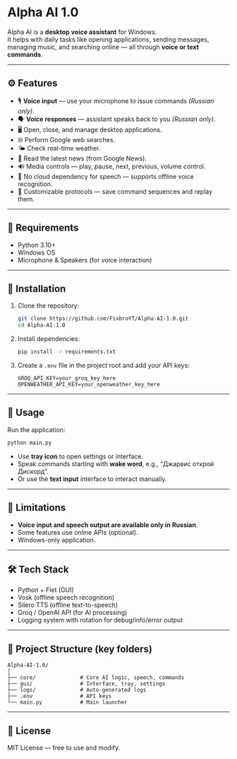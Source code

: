 # Alpha AI 1.0

Alpha AI is a **desktop voice assistant** for Windows.  
It helps with daily tasks like opening applications, sending messages, managing music, and searching online — all through **voice or text commands**.

---

## ⚙️ Features

- 🎙️ **Voice input** — use your microphone to issue commands *(Russian only)*.
- 🗣️ **Voice responses** — assistant speaks back to you *(Russian only)*.
- 🖥️ Open, close, and manage desktop applications.
- 🌐 Perform Google web searches.
- 🌤️ Check real-time weather.
- 📰 Read the latest news (from Google News).
- 🔊 Media controls — play, pause, next, previous, volume control.
- 🔐 No cloud dependency for speech — supports offline voice recognition.
- 📄 Customizable protocols — save command sequences and replay them.

---

## 🚨 Requirements

- Python 3.10+
- Windows OS
- Microphone & Speakers (for voice interaction)

---

## 🔧 Installation

1. Clone the repository:
   ```bash
   git clone https://github.com/FixbroYT/Alpha-AI-1.0.git
   cd Alpha-AI-1.0

2. Install dependencies:

   ```bash
   pip install -r requirements.txt
   ```

3. Create a `.env` file in the project root and add your API keys:

   ```
   GROQ_API_KEY=your_groq_key_here
   OPENWEATHER_API_KEY=your_openweather_key_here
   ```

---

## 🚀 Usage

Run the application:

```bash
python main.py
```

* Use **tray icon** to open settings or interface.
* Speak commands starting with **wake word**, e.g., “Джарвис открой Дискорд”.
* Or use the **text input** interface to interact manually.

---

## 📌 Limitations

* **Voice input and speech output are available only in Russian**.
* Some features use online APIs (optional).
* Windows-only application.

---

## 🛠 Tech Stack

* Python + Flet (GUI)
* Vosk (offline speech recognition)
* Silero TTS (offline text-to-speech)
* Groq / OpenAI API (for AI processing)
* Logging system with rotation for debug/info/error output

---

## 📂 Project Structure (key folders)

```
Alpha-AI-1.0/
│
├── core/              # Core AI logic, speech, commands
├── gui/               # Interface, tray, settings
├── logs/              # Auto-generated logs
├── .env               # API keys
└── main.py            # Main launcher
```

---

## 📄 License

MIT License — free to use and modify.